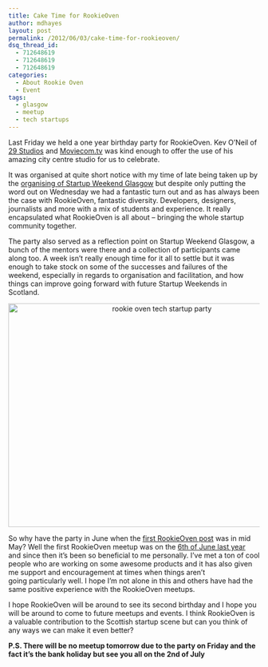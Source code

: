 ```yaml
---
title: Cake Time for RookieOven
author: mdhayes
layout: post
permalink: /2012/06/03/cake-time-for-rookieoven/
dsq_thread_id:
  - 712648619
  - 712648619
  - 712648619
categories:
  - About Rookie Oven
  - Event
tags:
  - glasgow
  - meetup
  - tech startups
---
```

Last Friday we held a one year birthday party for RookieOven. Kev O&#8217;Neil of [29 Studios][1] and [Moviecom.tv][2] was kind enough to offer the use of his amazing city centre studio for us to celebrate.

It was organised at quite short notice with my time of late being taken up by the [organising of Startup Weekend Glasgow][3] but despite only putting the word out on Wednesday we had a fantastic turn out and as has always been the case with RookieOven, fantastic diversity. Developers, designers, journalists and more with a mix of students and experience. It really encapsulated what RookieOven is all about &#8211; bringing the whole startup community together.

The party also served as a reflection point on Startup Weekend Glasgow, a bunch of the mentors were there and a collection of participants came along too. A week isn&#8217;t really enough time for it all to settle but it was enough to take stock on some of the successes and failures of the weekend, especially in regards to organisation and facilitation, and how things can improve going forward with future Startup Weekends in Scotland.

<p style="text-align: center;">
  <img class="aligncenter" title="RookieOven Party" src="https://p.twimg.com/AuVBoW5CIAASY51.jpg" alt="rookie oven tech startup party" width="600" height="448" />
</p>

So why have the party in June when the [first RookieOven post][4] was in mid May? Well the first RookieOven meetup was on the [6th of June last year][5] and since then it&#8217;s been so beneficial to me personally. I&#8217;ve met a ton of cool people who are working on some awesome products and it has also given me support and encouragement at times when things aren&#8217;t going particularly well. I hope I&#8217;m not alone in this and others have had the same positive experience with the RookieOven meetups.

I hope RookieOven will be around to see its second birthday and I hope you will be around to come to future meetups and events. I think RookieOven is a valuable contribution to the Scottish startup scene but can you think of any ways we can make it even better?

**P.S. There will be no meetup tomorrow due to the party on Friday and the fact it&#8217;s the bank holiday but see you all on the 2nd of July**

 [1]: http://www.google.co.uk/url?sa=t&rct=j&q=&esrc=s&source=web&cd=1&ved=0CE8QFjAA&url=http%3A%2F%2Fwww.29studios.com%2F&ei=5I7LT7udAZOx8QOczdG9Cw&usg=AFQjCNF_rBOPNG0-69bq8UECGXeTZRYKWw&sig2=TrxzMoUk7K1kxphvYvlswg "29 Studios Glasgow"
 [2]: http://moviecom.tv "Movicecom tv video platform"
 [3]: http://rookieoven.com/2012/05/28/startup-weekend-glasgow-the-results/ "Startup Weekend Glasgow: The Results"
 [4]: http://rookieoven.com/2011/05/15/hello-world/ "Welcome to Rookie Oven"
 [5]: http://rookieoven.com/2011/05/31/doing-my-bit/ "First post arranging the meetup"